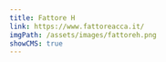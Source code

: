 ```yaml
---
title: Fattore H
link: https://www.fattoreacca.it/
imgPath: /assets/images/fattoreh.png
showCMS: true
---
```

